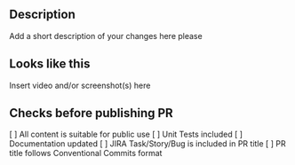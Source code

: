 ## Description
Add a short description of your changes here please

## Looks like this
Insert video and/or screenshot(s) here

## Checks before publishing PR
[ ] All content is suitable for public use
[ ] Unit Tests included
[ ] Documentation updated
[ ] JIRA Task/Story/Bug is included in PR title
[ ] PR title follows Conventional Commits format
